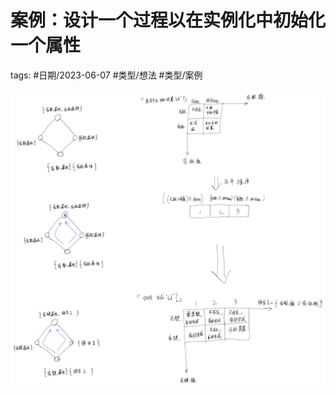 # 案例：设计一个过程以在实例化中初始化一个属性




tags: #日期/2023-06-07 #类型/想法 #类型/案例 





![案例：设计一个过程以在实例化中初始化一个属性](./案例：设计一个过程以在实例化中初始化一个属性.assets/案例：设计一个过程以在实例化中初始化一个属性.svg)

